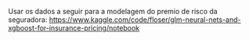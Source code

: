 Usar os dados a seguir para a modelagem do premio de risco da seguradora: https://www.kaggle.com/code/floser/glm-neural-nets-and-xgboost-for-insurance-pricing/notebook
